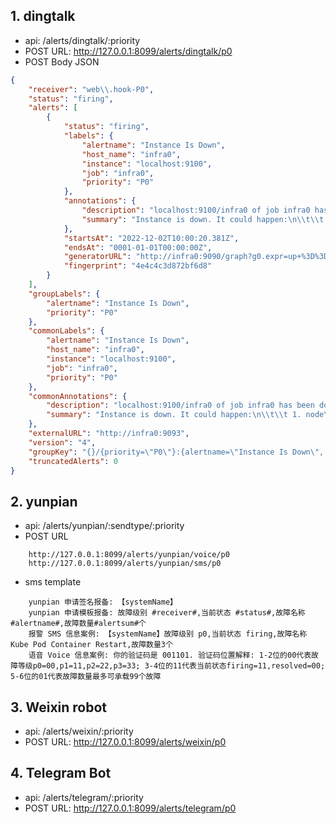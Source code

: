 ## 1. dingtalk
- api: /alerts/dingtalk/:priority
- POST URL: http://127.0.0.1:8099/alerts/dingtalk/p0
- POST Body JSON
```json
{
    "receiver": "web\\.hook-P0",
    "status": "firing",
    "alerts": [
        {
            "status": "firing",
            "labels": {
                "alertname": "Instance Is Down",
                "host_name": "infra0",
                "instance": "localhost:9100",
                "job": "infra0",
                "priority": "P0"
            },
            "annotations": {
                "description": "localhost:9100/infra0 of job infra0 has been down for more than 3 minutes.",
                "summary": "Instance is down. It could happen:\n\\t\\t 1. node_exporter service run is failed\n\\t\\t 2. A critical error has occurred on the Instance, cause instance is down"
            },
            "startsAt": "2022-12-02T10:00:20.381Z",
            "endsAt": "0001-01-01T00:00:00Z",
            "generatorURL": "http://infra0:9090/graph?g0.expr=up+%3D%3D+0&g0.tab=1",
            "fingerprint": "4e4c4c3d872bf6d8"
        }
    ],
    "groupLabels": {
        "alertname": "Instance Is Down",
        "priority": "P0"
    },
    "commonLabels": {
        "alertname": "Instance Is Down",
        "host_name": "infra0",
        "instance": "localhost:9100",
        "job": "infra0",
        "priority": "P0"
    },
    "commonAnnotations": {
        "description": "localhost:9100/infra0 of job infra0 has been down for more than 3 minutes.",
        "summary": "Instance is down. It could happen:\n\\t\\t 1. node\\_exporter service run is failed;\n\\t\\t 2. A critical error has occurred on the Instance, cause instance is down"
    },
    "externalURL": "http://infra0:9093",
    "version": "4",
    "groupKey": "{}/{priority=\"P0\"}:{alertname=\"Instance Is Down\", priority=\"P0\"}",
    "truncatedAlerts": 0
}
```

## 2. yunpian
- api: /alerts/yunpian/:sendtype/:priority
- POST URL
```text
    http://127.0.0.1:8099/alerts/yunpian/voice/p0
    http://127.0.0.1:8099/alerts/yunpian/sms/p0
```
- sms template
```text
    yunpian 申请签名报备: 【systemName】
    yunpian 申请模板报备: 故障级别 #receiver#,当前状态 #status#,故障名称 #alertname#,故障数量#alertsum#个
    报警 SMS 信息案例: 【systemName】故障级别 p0,当前状态 firing,故障名称 Kube Pod Container Restart,故障数量3个
    语音 Voice 信息案例: 你的验证码是 001101. 验证码位置解释: 1-2位的00代表故障等级p0=00,p1=11,p2=22,p3=33; 3-4位的11代表当前状态firing=11,resolved=00; 5-6位的01代表故障数量最多可承载99个故障
```

## 3. Weixin robot
- api: /alerts/weixin/:priority
- POST URL: http://127.0.0.1:8099/alerts/weixin/p0

## 4. Telegram Bot
- api: /alerts/telegram/:priority
- POST URL: http://127.0.0.1:8099/alerts/telegram/p0